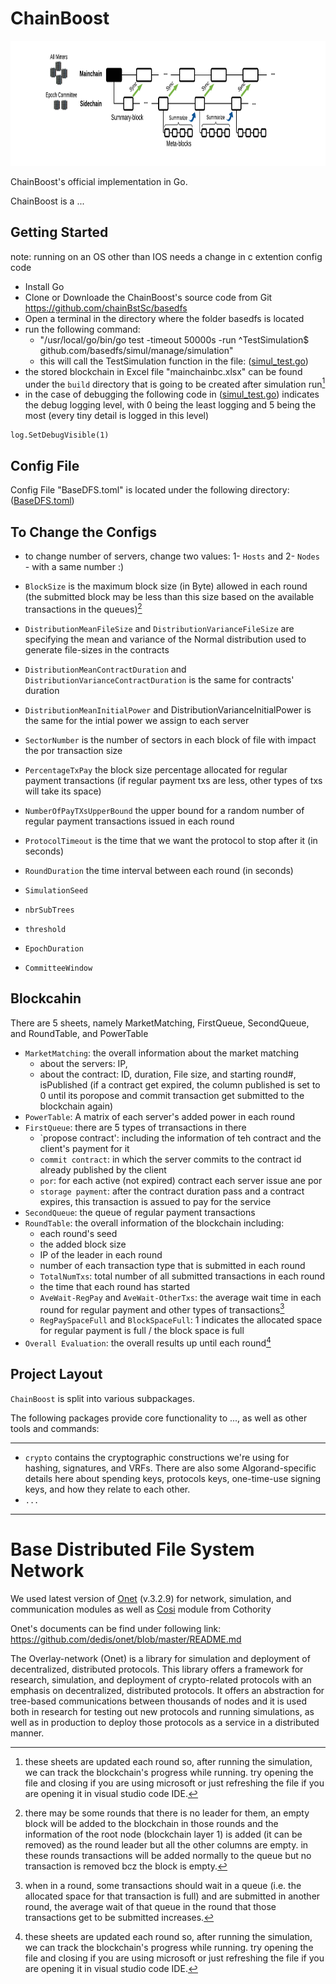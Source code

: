 
# ChainBoost #
<p align="center"><img width="650" height="200" src="./BaseDFSProtocol/chainboost.png" alt="ChainBoost logo"></p>

ChainBoost's official implementation in Go.

ChainBoost is a ...

## Getting Started ##
note: running on an OS other than IOS needs a change in c extention config code

- Install Go
- Clone or Downloade the ChainBoost's source code from Git <https://github.com/chainBstSc/basedfs>
- Open a terminal in the directory where the folder basedfs is located
- run the following command: 
    - "/usr/local/go/bin/go test -timeout 50000s -run ^TestSimulation$ github.com/basedfs/simul/manage/simulation"
    - this will call the TestSimulation function in the file: ([simul_test.go](https://github.com/chainBstSc/basedfs/blob/master/simul/manage/simulation/simul_test.go))
- the stored blockchain in Excel file "mainchainbc.xlsx"  can be found under the `build` directory that is going to be created after simulation run[^3]
- in the case of debugging the following code in ([simul_test.go](https://github.com/chainBstSc/basedfs/blob/master/simul/manage/simulation/simul_test.go)) indicates the debug logging level, with 0 being the least logging and 5 being the most (every tiny detail is logged in this level)
```
log.SetDebugVisible(1)
```

## Config File ##

Config File "BaseDFS.toml" is located under the following directory:
([BaseDFS.toml](https://github.com/chainBstSc/basedfs/blob/master/simul/manage/simulation/BaseDFS.toml))


## To Change the Configs ##
- to change number of servers, change two values: 1- `Hosts` and 2- `Nodes` - with a same number :)
- `BlockSize` is the maximum block size (in Byte) allowed in each round (the submitted block may be less than this size based on the available transactions in the queues)[^1]
- `DistributionMeanFileSize` and `DistributionVarianceFileSize` are specifying the mean and variance of the Normal distribution used to generate file-sizes in the contracts
- `DistributionMeanContractDuration` and `DistributionVarianceContractDuration` is the same for contracts' duration
- `DistributionMeanInitialPower` and DistributionVarianceInitialPower is the same for the intial power we assign to each server
- `SectorNumber` is the number of sectors in each block of file with impact the por transaction size
- `PercentageTxPay` the block size percentage allocated for regular payment transactions (if regular payment txs are less, other types of txs will take its space)
- `NumberOfPayTXsUpperBound` the upper bound for a random number of regular payment transactions issued in each round
- `ProtocolTimeout` is the time that we want the protocol to stop after it (in seconds)
- `RoundDuration` the time interval between each round (in seconds)
- `SimulationSeed` 

- `nbrSubTrees`
- `threshold`
- `EpochDuration`
- `CommitteeWindow`


## Blockcahin ##
There are 5 sheets, namely MarketMatching, FirstQueue, SecondQueue, and RoundTable, and PowerTable


- `MarketMatching`: the overall information about the market matching
    - about the servers: IP, 
    - about the contract: ID, duration, File size, and starting round#, isPublished (if a contract get expired, the column published is set to 0 until its poropose and commit transaction get submitted to the blockchain again)
- `PowerTable`: A matrix of each server's added power in each round
- `FirstQueue`: there are 5 types of trransactions in there
    - `propose contract': including the information of teh contract and the client's payment for it
    - `commit contract`: in which the server commits to the contract id already published by the client
    - `por`: for each active (not expired) contract each server issue ane por
    - `storage payment`: after the contract duration pass and a contract expires, this transaction is assued to pay for the service
- `SecondQueue`: the queue of regular payment transactions
- `RoundTable`: the overall information of the blockchain including:
    - each round's seed
    - the added block size
    - IP of the leader in each round
    - number of each transaction type that is submitted in each round
    - `TotalNumTxs`: total number of all submitted transactions in each round
    - the time that each round has started
    - `AveWait-RegPay` and `AveWait-OtherTxs`: the average wait time in each round for regular payment and other types of transactions[^2]
    - `RegPaySpaceFull` and `BlockSpaceFull`: 1 indicates the allocated space for regular payment is full /  the block space is full
- `Overall Evaluation`: the overall results up until each round[^3]


## Project Layout ##

`ChainBoost` is split into various subpackages.

The following packages provide core functionality to ..., as well as other tools and commands:

--------------------------------------------------------------------------------------------------
  - `crypto` contains the cryptographic constructions we're using for hashing,
    signatures, and VRFs. There are also some Algorand-specific details here
    about spending keys, protocols keys, one-time-use signing keys, and how they
    relate to each other.
  -   `...`
--------------------------------------------------------------------------------------------------

# Base Distributed File System Network

We used latest version of [Onet](https://github.com/dedis/onet/tree/v3.2.9) (v.3.2.9) for network, simulation, and communication modules 
as well as [Cosi](https://github.com/dedis/cothority) module from Cothority 

Onet's documents can be find under following link:
<https://github.com/dedis/onet/blob/master/README.md>

The Overlay-network (Onet) is a library for simulation and deployment of
decentralized, distributed protocols. This library offers a framework for
research, simulation, and deployment of crypto-related protocols with an emphasis
on decentralized, distributed protocols. It offers an abstraction for tree-based
communications between thousands of nodes and it is used both in research for
testing out new protocols and running simulations, as well as in production to
deploy those protocols as a service in a distributed manner.




<!--FootNote-->
[^1]: there may be some rounds that there is no leader for them, an empty block will be added to the blockchain in those rounds and the information of the root node (blockchain layer 1) is added (it can be removed) as the round leader but all the other columns are empty. in these rounds transactions will be added normally to the queue but no transaction is removed bcz the block is empty.
[^2]: when in a round, some transactions should wait in a queue (i.e. the allocated space for  that transaction is full) and are submitted in another round, the average wait of that queue in the round that those transactions get to be submitted increases.
[^3]: these sheets are updated each round so, after running the simulation, we can track the blockchain's progress while running. try opening the file and closing if you are using microsoft or just refreshing the file if you are opening it in visual studio code IDE.
<!--FootNote-->
